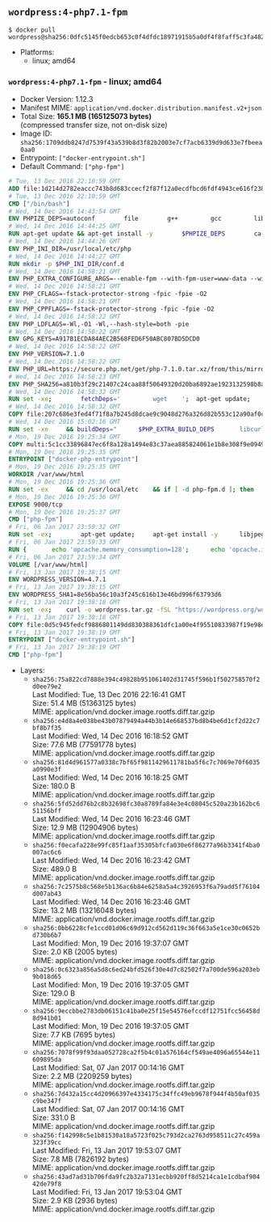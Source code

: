 ## `wordpress:4-php7.1-fpm`

```console
$ docker pull wordpress@sha256:0dfc5145f0edcb653c0f4dfdc18971915b5a0df4f8faff5c3fa4827472578dc9
```

-	Platforms:
	-	linux; amd64

### `wordpress:4-php7.1-fpm` - linux; amd64

-	Docker Version: 1.12.3
-	Manifest MIME: `application/vnd.docker.distribution.manifest.v2+json`
-	Total Size: **165.1 MB (165125073 bytes)**  
	(compressed transfer size, not on-disk size)
-	Image ID: `sha256:1709ddb8247d7539f43a539b8d3f82b2003e7cf7acb6339d9d633e7fbeea0aa0`
-	Entrypoint: `["docker-entrypoint.sh"]`
-	Default Command: `["php-fpm"]`

```dockerfile
# Tue, 13 Dec 2016 22:10:59 GMT
ADD file:1d214d2782eaccc743b8d683ccecf2f87f12a0ecdfbcd6fdf4943ce616f23870 in / 
# Tue, 13 Dec 2016 22:10:59 GMT
CMD ["/bin/bash"]
# Wed, 14 Dec 2016 14:43:54 GMT
ENV PHPIZE_DEPS=autoconf 		file 		g++ 		gcc 		libc-dev 		make 		pkg-config 		re2c
# Wed, 14 Dec 2016 14:44:25 GMT
RUN apt-get update && apt-get install -y 		$PHPIZE_DEPS 		ca-certificates 		curl 		libedit2 		libsqlite3-0 		libxml2 		xz-utils 	--no-install-recommends && rm -r /var/lib/apt/lists/*
# Wed, 14 Dec 2016 14:44:26 GMT
ENV PHP_INI_DIR=/usr/local/etc/php
# Wed, 14 Dec 2016 14:44:27 GMT
RUN mkdir -p $PHP_INI_DIR/conf.d
# Wed, 14 Dec 2016 14:58:21 GMT
ENV PHP_EXTRA_CONFIGURE_ARGS=--enable-fpm --with-fpm-user=www-data --with-fpm-group=www-data
# Wed, 14 Dec 2016 14:58:21 GMT
ENV PHP_CFLAGS=-fstack-protector-strong -fpic -fpie -O2
# Wed, 14 Dec 2016 14:58:21 GMT
ENV PHP_CPPFLAGS=-fstack-protector-strong -fpic -fpie -O2
# Wed, 14 Dec 2016 14:58:22 GMT
ENV PHP_LDFLAGS=-Wl,-O1 -Wl,--hash-style=both -pie
# Wed, 14 Dec 2016 14:58:22 GMT
ENV GPG_KEYS=A917B1ECDA84AEC2B568FED6F50ABC807BD5DCD0
# Wed, 14 Dec 2016 14:58:22 GMT
ENV PHP_VERSION=7.1.0
# Wed, 14 Dec 2016 14:58:22 GMT
ENV PHP_URL=https://secure.php.net/get/php-7.1.0.tar.xz/from/this/mirror PHP_ASC_URL=https://secure.php.net/get/php-7.1.0.tar.xz.asc/from/this/mirror
# Wed, 14 Dec 2016 14:58:23 GMT
ENV PHP_SHA256=a810b3f29c21407c24caa88f50649320d20ba6892ae1923132598b8a0ca145b6 PHP_MD5=cf36039303c47f493100afea522a8f53
# Wed, 14 Dec 2016 14:58:32 GMT
RUN set -xe; 		fetchDeps=' 		wget 	'; 	apt-get update; 	apt-get install -y --no-install-recommends $fetchDeps; 	rm -rf /var/lib/apt/lists/*; 		mkdir -p /usr/src; 	cd /usr/src; 		wget -O php.tar.xz "$PHP_URL"; 		if [ -n "$PHP_SHA256" ]; then 		echo "$PHP_SHA256 *php.tar.xz" | sha256sum -c -; 	fi; 	if [ -n "$PHP_MD5" ]; then 		echo "$PHP_MD5 *php.tar.xz" | md5sum -c -; 	fi; 		if [ -n "$PHP_ASC_URL" ]; then 		wget -O php.tar.xz.asc "$PHP_ASC_URL"; 		export GNUPGHOME="$(mktemp -d)"; 		for key in $GPG_KEYS; do 			gpg --keyserver ha.pool.sks-keyservers.net --recv-keys "$key"; 		done; 		gpg --batch --verify php.tar.xz.asc php.tar.xz; 		rm -r "$GNUPGHOME"; 	fi; 		apt-get purge -y --auto-remove $fetchDeps
# Wed, 14 Dec 2016 14:58:32 GMT
COPY file:207c686e3fed4f71f8a7b245d8dcae9c9048d276a326d82b553c12a90af0c0ca in /usr/local/bin/ 
# Wed, 14 Dec 2016 15:02:16 GMT
RUN set -xe 	&& buildDeps=" 		$PHP_EXTRA_BUILD_DEPS 		libcurl4-openssl-dev 		libedit-dev 		libsqlite3-dev 		libssl-dev 		libxml2-dev 	" 	&& apt-get update && apt-get install -y $buildDeps --no-install-recommends && rm -rf /var/lib/apt/lists/* 		&& export CFLAGS="$PHP_CFLAGS" 		CPPFLAGS="$PHP_CPPFLAGS" 		LDFLAGS="$PHP_LDFLAGS" 	&& docker-php-source extract 	&& cd /usr/src/php 	&& ./configure 		--with-config-file-path="$PHP_INI_DIR" 		--with-config-file-scan-dir="$PHP_INI_DIR/conf.d" 				--disable-cgi 				--enable-ftp 		--enable-mbstring 		--enable-mysqlnd 				--with-curl 		--with-libedit 		--with-openssl 		--with-zlib 				$PHP_EXTRA_CONFIGURE_ARGS 	&& make -j "$(nproc)" 	&& make install 	&& { find /usr/local/bin /usr/local/sbin -type f -executable -exec strip --strip-all '{}' + || true; } 	&& make clean 	&& docker-php-source delete 		&& apt-get purge -y --auto-remove -o APT::AutoRemove::RecommendsImportant=false $buildDeps
# Mon, 19 Dec 2016 19:25:34 GMT
COPY multi:5c1cc33896847ec6f8a128a1494e83c37aea885824061e1b8e308f9e09499956 in /usr/local/bin/ 
# Mon, 19 Dec 2016 19:25:35 GMT
ENTRYPOINT ["docker-php-entrypoint"]
# Mon, 19 Dec 2016 19:25:35 GMT
WORKDIR /var/www/html
# Mon, 19 Dec 2016 19:25:36 GMT
RUN set -ex 	&& cd /usr/local/etc 	&& if [ -d php-fpm.d ]; then 		sed 's!=NONE/!=!g' php-fpm.conf.default | tee php-fpm.conf > /dev/null; 		cp php-fpm.d/www.conf.default php-fpm.d/www.conf; 	else 		mkdir php-fpm.d; 		cp php-fpm.conf.default php-fpm.d/www.conf; 		{ 			echo '[global]'; 			echo 'include=etc/php-fpm.d/*.conf'; 		} | tee php-fpm.conf; 	fi 	&& { 		echo '[global]'; 		echo 'error_log = /proc/self/fd/2'; 		echo; 		echo '[www]'; 		echo '; if we send this to /proc/self/fd/1, it never appears'; 		echo 'access.log = /proc/self/fd/2'; 		echo; 		echo 'clear_env = no'; 		echo; 		echo '; Ensure worker stdout and stderr are sent to the main error log.'; 		echo 'catch_workers_output = yes'; 	} | tee php-fpm.d/docker.conf 	&& { 		echo '[global]'; 		echo 'daemonize = no'; 		echo; 		echo '[www]'; 		echo 'listen = [::]:9000'; 	} | tee php-fpm.d/zz-docker.conf
# Mon, 19 Dec 2016 19:25:36 GMT
EXPOSE 9000/tcp
# Mon, 19 Dec 2016 19:25:37 GMT
CMD ["php-fpm"]
# Fri, 06 Jan 2017 23:59:32 GMT
RUN set -ex; 		apt-get update; 	apt-get install -y 		libjpeg-dev 		libpng12-dev 	; 	rm -rf /var/lib/apt/lists/*; 		docker-php-ext-configure gd --with-png-dir=/usr --with-jpeg-dir=/usr; 	docker-php-ext-install gd mysqli opcache
# Fri, 06 Jan 2017 23:59:33 GMT
RUN { 		echo 'opcache.memory_consumption=128'; 		echo 'opcache.interned_strings_buffer=8'; 		echo 'opcache.max_accelerated_files=4000'; 		echo 'opcache.revalidate_freq=2'; 		echo 'opcache.fast_shutdown=1'; 		echo 'opcache.enable_cli=1'; 	} > /usr/local/etc/php/conf.d/opcache-recommended.ini
# Fri, 06 Jan 2017 23:59:34 GMT
VOLUME [/var/www/html]
# Fri, 13 Jan 2017 19:38:15 GMT
ENV WORDPRESS_VERSION=4.7.1
# Fri, 13 Jan 2017 19:38:15 GMT
ENV WORDPRESS_SHA1=8e56ba56c10a3f245c616b13e46bd996f63793d6
# Fri, 13 Jan 2017 19:38:18 GMT
RUN set -ex; 	curl -o wordpress.tar.gz -fSL "https://wordpress.org/wordpress-${WORDPRESS_VERSION}.tar.gz"; 	echo "$WORDPRESS_SHA1 *wordpress.tar.gz" | sha1sum -c -; 	tar -xzf wordpress.tar.gz -C /usr/src/; 	rm wordpress.tar.gz; 	chown -R www-data:www-data /usr/src/wordpress
# Fri, 13 Jan 2017 19:38:18 GMT
COPY file:0d5c945fedcf9886801149dd830388361dfc1a00e4f95510833987f19e98e986 in /usr/local/bin/ 
# Fri, 13 Jan 2017 19:38:19 GMT
ENTRYPOINT ["docker-entrypoint.sh"]
# Fri, 13 Jan 2017 19:38:19 GMT
CMD ["php-fpm"]
```

-	Layers:
	-	`sha256:75a822cd7888e394c49828b951061402d31745f596b1f502758570f2d0ee79e2`  
		Last Modified: Tue, 13 Dec 2016 22:16:41 GMT  
		Size: 51.4 MB (51363125 bytes)  
		MIME: application/vnd.docker.image.rootfs.diff.tar.gzip
	-	`sha256:e4d8a4e038be43b07879494a44b3b14e668537bd8b4be6d1cf2d22c7bf8b7f35`  
		Last Modified: Wed, 14 Dec 2016 16:18:52 GMT  
		Size: 77.6 MB (77591778 bytes)  
		MIME: application/vnd.docker.image.rootfs.diff.tar.gzip
	-	`sha256:81d4d961577a0338c7bf65f9811429611781ba5f6c7c7069e70f6035a0990e3f`  
		Last Modified: Wed, 14 Dec 2016 16:18:25 GMT  
		Size: 180.0 B  
		MIME: application/vnd.docker.image.rootfs.diff.tar.gzip
	-	`sha256:5fd52dd76b2c8b32698fc30a8789fa84e3e4c08045c520a23b162bc651156bff`  
		Last Modified: Wed, 14 Dec 2016 16:23:46 GMT  
		Size: 12.9 MB (12904906 bytes)  
		MIME: application/vnd.docker.image.rootfs.diff.tar.gzip
	-	`sha256:f0ecafa228e99fc85f1aaf35305bfcfa030e6f86277a96b3341f4ba0007ac6c6`  
		Last Modified: Wed, 14 Dec 2016 16:23:42 GMT  
		Size: 489.0 B  
		MIME: application/vnd.docker.image.rootfs.diff.tar.gzip
	-	`sha256:7c2575b8c568e5b136ac6b84e6258a5a4c3926953f6a79add5f76104d007ab43`  
		Last Modified: Wed, 14 Dec 2016 16:23:46 GMT  
		Size: 13.2 MB (13216048 bytes)  
		MIME: application/vnd.docker.image.rootfs.diff.tar.gzip
	-	`sha256:0bb6228cfe1ccd01d06c69d912cd562d119c36f663a5e1ce30c0652bd730b6b7`  
		Last Modified: Mon, 19 Dec 2016 19:37:07 GMT  
		Size: 2.0 KB (2005 bytes)  
		MIME: application/vnd.docker.image.rootfs.diff.tar.gzip
	-	`sha256:0c6323a856a5d8c6ed24bfd526f30e4d7c82502f7a700de596a203eb9b018d65`  
		Last Modified: Mon, 19 Dec 2016 19:37:05 GMT  
		Size: 129.0 B  
		MIME: application/vnd.docker.image.rootfs.diff.tar.gzip
	-	`sha256:9eccbbe2783db06151c41ba0e25f15e54576efccdf12751fcc56458d8d941b01`  
		Last Modified: Mon, 19 Dec 2016 19:37:05 GMT  
		Size: 7.7 KB (7695 bytes)  
		MIME: application/vnd.docker.image.rootfs.diff.tar.gzip
	-	`sha256:7078f99f93daa052728ca2f5b4c01a576164cf549ae4096a65544e11609895da`  
		Last Modified: Sat, 07 Jan 2017 00:14:16 GMT  
		Size: 2.2 MB (2209259 bytes)  
		MIME: application/vnd.docker.image.rootfs.diff.tar.gzip
	-	`sha256:7d432a15cc4d20966397e4334175c34ffc49eb9678f944f4b50af035c9be347f`  
		Last Modified: Sat, 07 Jan 2017 00:14:16 GMT  
		Size: 331.0 B  
		MIME: application/vnd.docker.image.rootfs.diff.tar.gzip
	-	`sha256:f142998c5e1b81530a18a5723f025c793d2ca2763d958511c27c459a323f39cc`  
		Last Modified: Fri, 13 Jan 2017 19:53:07 GMT  
		Size: 7.8 MB (7826192 bytes)  
		MIME: application/vnd.docker.image.rootfs.diff.tar.gzip
	-	`sha256:43ad7ad31b706fda9fc2b32a7131ecbb920ff8d5214ca1e1cdbaf90442de79f8`  
		Last Modified: Fri, 13 Jan 2017 19:53:04 GMT  
		Size: 2.9 KB (2936 bytes)  
		MIME: application/vnd.docker.image.rootfs.diff.tar.gzip
